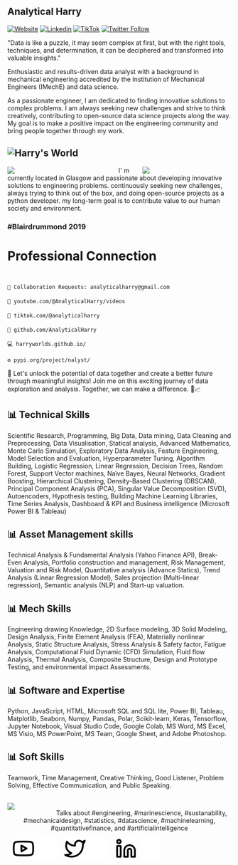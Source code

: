 
Analytical Harry
---

[![Website](https://img.shields.io/website?label=Youtube&style=for-the-badge&url=https://www.youtube.com/@AnalyticalHarry)](https://www.youtube.com/@AnalyticalHarry)   [![Linkedin](https://img.shields.io/website?label=Linkedin&style=for-the-badge&url=https://www.linkedin.com/in/thapahemant/)](https://www.linkedin.com/in/thapahemant/)
[![TikTok](https://img.shields.io/badge/@AnalyticalHarry-%23FF0000?style=for-the-badge&logo=tiktok&logoColor=white)](https://www.tiktok.com/@analyticalharry) [![Twitter Follow](https://img.shields.io/twitter/follow/AnalyticalHarry?color=1DA1F2&logo=twitter&style=for-the-badge)](https://twitter.com/AnalyticalHarry)     


<p align="leftr"> "Data is like a puzzle, it may seem complex at first, but with the right tools, techniques, and determination, it can be deciphered and transformed into valuable insights."

Enthusiastic and results-driven data analyst with a background in mechanical engineering accredited by the Institution of Mechanical Engineers (IMechE) and data science.
  
As a passionate engineer, I am dedicated to finding innovative solutions to complex problems. I am always seeking new challenges and strive to think creatively, contributing to open-source data science projects along the way. My goal is to make a positive impact on the engineering community and bring people together through my work. 
  

![Harry's World](https://raw.githubusercontent.com/harryworlds/harryworlds/main/glasgow.jpg)
---

<img width="250" align='left' src="https://github.com/harryworlds/harryworlds/blob/main/park.jpg">
  
<img width="200" align='right' src="https://github.com/harryworlds/harryworlds/blob/main/glasgow.png">
I' m currently located in Glasgow and passionate about developing innovative solutions to engineering problems. continuously seeking new challenges, always trying to think out of the box, and doing open-source projects as a python developer. my long-term goal is to contribute value to our human society and environment. 
<br />

### #Blairdrummond 2019
# <p aligh="center"> Professional Connection </p>
```text

🤝 Collaboration Requests: analyticalharry@gmail.com

🎥 youtube.com/@AnalyticalHarry/videos

🎵 tiktok.com/@analyticalharry

🚀 github.com/AnalyticalHarry

💻 harryworlds.github.io/

⚙️ pypi.org/project/nalyst/
```
🔑 Let's unlock the potential of data together and create a better future through meaningful insights! Join me on this exciting journey of data exploration and analysis. Together, we can make a difference. 🌟📈
<br />

## 📊 Technical Skills
Scientific Research, Programming, Big Data, Data mining, Data Cleaning and Preprocessing, Data Visualisation, Statical analysis, Advanced Mathematics, Monte Carlo Simulation, Exploratory Data Analysis, Feature Engineering, Model Selection and Evaluation, Hyperparameter Tuning, Algorithm Building, Logistic Regression, Linear Regression, Decision Trees, Random Forest, Support Vector machines, Naïve Bayes, Neural Networks, Gradient Boosting, Hierarchical Clustering, Density-Based Clustering (DBSCAN), Principal Component Analysis (PCA), Singular Value Decomposition (SVD), Autoencoders, Hypothesis testing, Building Machine Learning Libraries, Time Series Analysis, Dashboard & KPI and Business intelligence (Microsoft Power BI & Tableau)

## 📊 Asset Management skills
Technical Analysis & Fundamental Analysis (Yahoo Finance API), Break-Even Analysis, Portfolio construction and management, Risk Management, Valuation and Risk Model, Quantitative analysis (Advance Statics), Trend Analysis (Linear Regression Model), Sales projection (Multi-linear regression), Semantic analysis (NLP) and Start-up valuation. 

## 📊 Mech Skills
Engineering drawing Knowledge, 2D Surface modeling, 3D Solid Modeling, Design Analysis, Finite Element Analysis (FEA), 
Materially nonlinear Analysis, Static Structure Analysis, Stress Analysis & Safety factor, Fatigue Analysis, 
Computational Fluid Dynamic (CFD) Simulation, Fluid flow Analysis, Thermal Analysis, Composite Structure, 
Design and Prototype Testing, and environmental impact Assessments.

## 📊 Software and Expertise
Python, JavaScript, HTML, Microsoft SQL and SQL lite, Power BI, Tableau, Matplotlib, Seaborn, Numpy, Pandas, Polar, Scikit-learn, Keras, Tensorflow, Jupyter Notebook, Visual Studio Code, Google Colab, MS Word, MS Excel, MS Visio, MS PowerPoint, MS Team, Google Sheet, and Adobe Photoshop.

## 📊 Soft Skills
Teamwork, Time Management, Creative Thinking, Good Listener, Problem Solving, Effective Communication, and Public Speaking.

<br />

<img width="100" align='left' src="https://i.giphy.com/media/MT5UUV1d4CXE2A37Dg/giphy.webp">

<p align="center">Talks about #engineering, #marinescience, #sustanability, #mechanicaldesign, #statistics, #datascience, #machinelearning, #quantitativefinance, and #artificialintelligence

&nbsp;&nbsp;
[![website](./img/youtube-light.svg)](https://www.youtube.com/channel/UCvMhAaE-L3rwkXUf4BnIhuQ#gh-light-mode-only)
[![website](./img/youtube-dark.svg)](https://www.youtube.com/channel/UCvMhAaE-L3rwkXUf4BnIhuQ#gh-dark-mode-only)
&nbsp;&nbsp;
[![website](./img/twitter-light.svg)](https://twitter.com/whoisthapa#gh-light-mode-only)
[![website](./img/twitter-dark.svg)](https://twitter.com/whoisthapa#gh-dark-mode-only)
&nbsp;&nbsp;
[![website](./img/linkedin-light.svg)](https://www.linkedin.com/in/thapahemant/#gh-light-mode-only)
[![website](./img/linkedin-dark.svg)](https://www.linkedin.com/in/thapahemant/#gh-dark-mode-only)
&nbsp;&nbsp;
